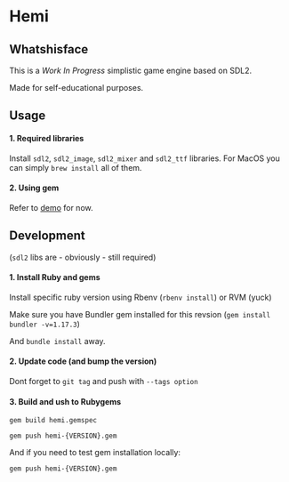 # Hemi

## Whatshisface
This is a _Work In Progress_ simplistic game engine based on SDL2.

Made for self-educational purposes.

## Usage

#### 1. Required libraries

Install `sdl2`, `sdl2_image`, `sdl2_mixer` and `sdl2_ttf` libraries. For MacOS you can simply `brew install` all of them.

#### 2. Using gem

Refer to [demo](https://github.com/ellmo/hemi/blob/master/demo/loop_machine_demo.rb) for now.

## Development
(`sdl2` libs are - obviously - still required)

#### 1. Install Ruby and gems

Install specific ruby version using Rbenv (`rbenv install`) or RVM (yuck)

Make sure you have Bundler gem installed for this revsion (`gem install bundler -v=1.17.3`)

And `bundle install` away.

#### 2. Update code (and bump the version)

Dont forget to `git tag` and push with `--tags option`

#### 3. Build and ush to Rubygems

`gem build hemi.gemspec`

`gem push hemi-{VERSION}.gem`

And if you need to test gem installation locally:

`gem push hemi-{VERSION}.gem`


